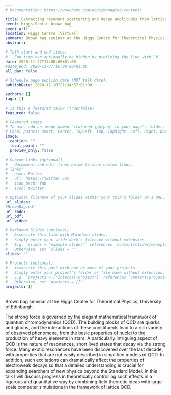 ```yaml
---
# Documentation: https://wowchemy.com/docs/managing-content/

title: Extracting resonant scattering and decay amplitudes from lattice QCD
event: Higgs Centre brown bag
event_url:
location: Higgs Centre (Virtual)
summary: Brown bag seminar at the Higgs Centre for Theoretical Physics, University of Edinburgh
abstract:

# Talk start and end times.
#   End time can optionally be hidden by prefixing the line with `#`.
date: 2020-11-27T15:00:00+01:00
#date_end: 2020-11-27T16:00:00+01:00
all_day: false

# Schedule page publish date (NOT talk date).
publishDate: 2020-12-10T21:34:37+01:00

authors: []
tags: []

# Is this a featured talk? (true/false)
featured: false

# Featured image
# To use, add an image named `featured.jpg/png` to your page's folder.
# Focal points: Smart, Center, TopLeft, Top, TopRight, Left, Right, BottomLeft, Bottom, BottomRight.
image:
  caption: ""
  focal_point: ""
  preview_only: false

# Custom links (optional).
#   Uncomment and edit lines below to show custom links.
# links:
# - name: Follow
#   url: https://twitter.com
#   icon_pack: fab
#   icon: twitter

# Optional filename of your slides within your talk's folder or a URL.
url_slides:
#BrownBag.pdf
url_code:
url_pdf:
url_video:

# Markdown Slides (optional).
#   Associate this talk with Markdown slides.
#   Simply enter your slide deck's filename without extension.
#   E.g. `slides = "example-slides"` references `content/slides/example-slides.md`.
#   Otherwise, set `slides = ""`.
slides: ""

# Projects (optional).
#   Associate this post with one or more of your projects.
#   Simply enter your project's folder or file name without extension.
#   E.g. `projects = ["internal-project"]` references `content/project/deep-learning/index.md`.
#   Otherwise, set `projects = []`.
projects: []
---
```

Brown bag seminar at the Higgs Centre for Theoretical Physics, University of Edinburgh

The strong force is governed by the elegant mathematical framework of quantum chromodynamics (QCD). The building blocks of QCD are quarks and gluons, and the interactions of these constituents lead to a rich variety of observed phenomena, from the basic properties of nuclei to the production of heavy elements in stars. A particularly intriguing aspect of QCD is the nature of resonances, short lived states that decay via the strong force. Many exotic resonances have been discovered over the last decade, with properties that are not easily described in simplified models of QCD. In addition, such excitations can dramatically affect the properties of electroweak decays so that a detailed understanding is crucial for expanding searchers of new physics beyond the Standard Model. In this talk I will discuss progress in theoretically controlling such effects in a rigorous and quantitative way by combining field theoretic ideas with large scale computer simulations in the framework of lattice QCD.